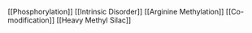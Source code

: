 [[Phosphorylation]]
[[Intrinsic Disorder]]
[[Arginine Methylation]]
[[Co-modification]]
[[Heavy Methyl Silac]]

